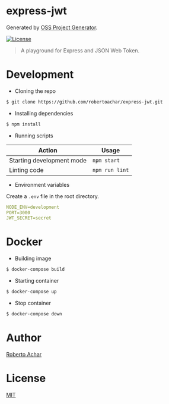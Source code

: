 # express-jwt

Generated by [OSS Project Generator](http://bit.ly/generator-oss-project).

[![License][license-badge]][license-url]

> A playground for Express and JSON Web Token.

# Development

* Cloning the repo

```bash
$ git clone https://github.com/robertoachar/express-jwt.git
```

* Installing dependencies

```bash
$ npm install
```

* Running scripts

| Action                    | Usage          |
| ------------------------- | -------------- |
| Starting development mode | `npm start`    |
| Linting code              | `npm run lint` |

* Environment variables

Create a `.env` file in the root directory.

```yml
NODE_ENV=development
PORT=3000
JWT_SECRET=secret
```

# Docker

* Building image

```bash
$ docker-compose build
```

* Starting container

```bash
$ docker-compose up
```

* Stop container

```bash
$ docker-compose down
```

# Author

[Roberto Achar](https://twitter.com/robertoachar)

# License

[MIT](https://github.com/robertoachar/express-jwt/blob/master/LICENSE)

[license-badge]: https://img.shields.io/github/license/robertoachar/express-jwt.svg
[license-url]: https://opensource.org/licenses/MIT
